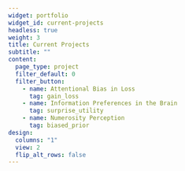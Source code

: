 ```yaml
---
widget: portfolio
widget_id: current-projects
headless: true
weight: 3
title: Current Projects
subtitle: ""
content:
  page_type: project
  filter_default: 0
  filter_button:
    - name: Attentional Bias in Loss
      tag: gain_loss
    - name: Information Preferences in the Brain
      tag: surprise_utility
    - name: Numerosity Perception
      tag: biased_prior
design:
  columns: "1"
  view: 2
  flip_alt_rows: false
---
```

